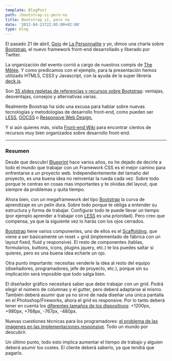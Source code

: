 ```yaml
---
template: BlogPost
path: /bootstrap-si-pero-no
title: Bootstrap sí, pero no
date: '2012-04-21T22:05:00+02:00'
type: blog
---
```


El pasado 21 de abril, [Goio](https://twitter.com/#!/maxkuri) de [La Personnalite](https://lapersonnalite.com/) y yo, dimos una charla sobre [Bootstrap](https://twitter.github.com/bootstrap/), el nuevo framework front-end desarrollado y liberado por Twitter.

La organización del evento corrió a cargo de nuestros compis de [The
Mêlée](https://themelee.org/post/21218720637/melee-bipolar-bootstrap-si-pero-no-y-dingadanga). Y como predicamos con el ejemplo, para la presentación hemos utilizado
HTML5, CSS3 y Javascript, con la ayuda de la super librería
[deck.js](https://github.com/imakewebthings/deck.js). 

Son [35 slides repletas de referencias y recursos sobre
Bootstrap](https://github.com/brunogarcia/BootstrapTheMelee):
ventajas, desventajas, consejos y alternativas varias.

Realmente Boostrap ha sido una excusa para hablar sobre nuevas
tecnologías y metodologías de desarrollo front-end, como pueden ser
[LESS](https://lesscss.org/),
[OOCSS](https://github.com/stubbornella/oocss/wiki) o [Responsive Web
Design.](https://www.alistapart.com/articles/responsive-web-design/)

Y si aún quieres más, visita [Front-end
Wiki](https://github.com/brunogarcia/Front-end-Wiki/wiki) para encontrar
cientos de recursos muy bien organizados sobre desarrollo front-end.

***

### Resumen

Desde que descubrí [Blueprint](https://www.blueprintcss.org/) hace varios
años, no he dejado de decirle a todo el mundo que trabajar con un
Framework CSS es el mejor camino para enfrentarse a un proyecto web.
Independientemente del tamaño del proyecto, es una buena idea no
reinventar la rueda cada vez. Sobre todo porque te centras en cosas mas
importantes y te olvidas del layout, que siempre da problemas y quita
tiempo.

Ahora bien, con un megaframework del
tipo [Bootstrap](https://twitter.github.com/bootstrap/) la curva de
aprendizaje es un pelín dura. Sobre todo porque te obliga a entender su
estructura y forma de trabajar. Configurar todo te puede llevar un
tiempo (por ejemplo aprender a trabajar con
[LESS](https://lesscss.org/) es una prioridad). Pero creo que compensa, ya
que la siguiente vez lo harás con los ojos cerrados.

[Bootstrap](https://twitter.github.com/bootstrap/) tiene varios
componentes, uno de ellos es el [Scaffolding](https://twitter.github.com/bootstrap/scaffolding.html), que
viene a ser básicamente un reset + grid (implementado de fábrica con un
layout fixed, fluid y responsive). El resto de componentes (tablas,
formularios, buttons, icons, plugins jquery, etc.) te los puedes saltar
si quieres, pero es una buena idea echarle un ojo.

Otra punto importante: necesitas venderle la idea al resto del equipo
(diseñadores, programadores, jefe de proyecto, etc.), porque sin su
implicación será imposible que todo salga bien.

El diseñador gráfico necesitará saber que debe trabajar con un grid.
Podrá elegir el número de columnas y el gutter, pero deberá adaptarse al
mismo. También deberá asumir que ya no sirve de nada diseñar una única
pantalla en el Photoshop/Fireworks, ahora el grid es responsive. Por lo
tanto deberá tener en cuenta los [diferentes tamaños de los dispositivos](https://twitter.github.com/bootstrap/scaffolding.html#responsive):
+1200px, +980px, +768px, -767px, -480px.

Nuevas cuestiones técnicas para los programadores: [el problema de las imágenes en las implementaciones responsive](https://docs.google.com/spreadsheet/ccc?key=0Al0lI17fOl9DdDgxTFVoRzFpV3VCdHk2NTBmdVI2OXc&pli=1#gid=0). Todo un mundo por descubrir.

Un último punto, todo esto implica aumentar el tiempo de trabajo y alguien deberá asumir los costes. El cliente deberá saberlo, ya que tendrá que pagarlo.
